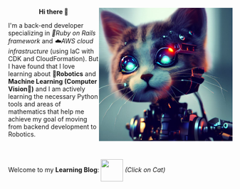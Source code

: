 
<p align="right"><img src="OIG (20).jpg" width="300px" height="300px" align="right"/></p>
<p align="left"><p align="center"><b>Hi there 👋 </b></p> I'm a back-end developer specializing in <i>  🔻Ruby on Rails framework</i> and   <i>☁️AWS cloud infrastructure</i> (using IaC with CDK and CloudFormation). But I have found that I love learning about   <b>🤖Robotics</b> and  
  <b>Machine Learning (Computer Vision👀)</b> and I am actively learning the necessary Python tools and areas of mathematics that help me achieve my goal of moving from backend development to Robotics. <br><br><br> 

Welcome to my <b>Learning Blog</b>: <a href="https://a113ssa.github.io/" rel="button"><img src="https://github.com/a113ssa/a113ssa.github.io/blob/fc8cda1325cf18f8131eea5c8eff62550b49af53/images/logo.jpeg" width="50px" height="50px" align="center"/></a> <i>(Click on Cat)</i></p>
